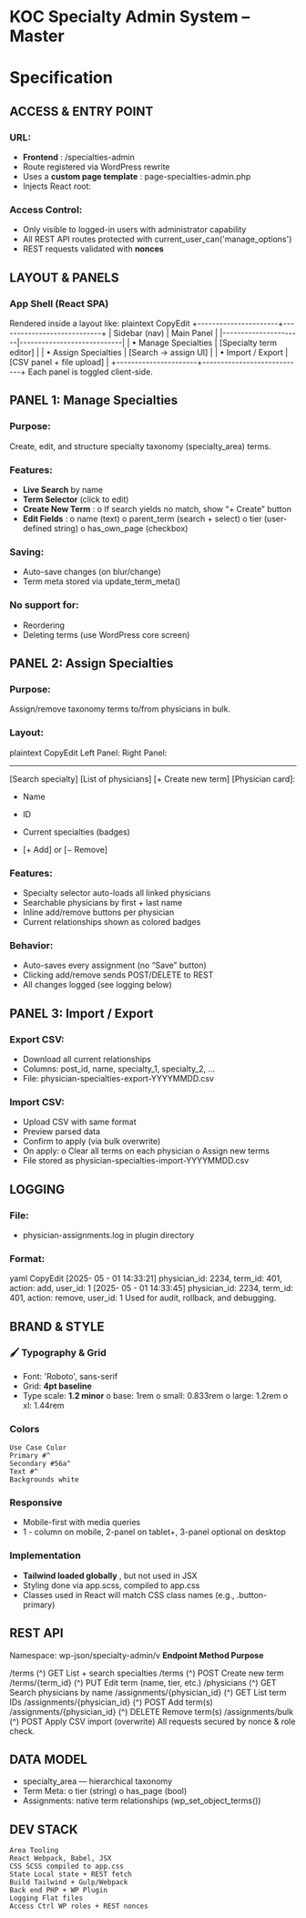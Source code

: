 # KOC Specialty Admin System – Master

# Specification

## ACCESS & ENTRY POINT

### URL:

- **Frontend** : /specialties-admin
- Route registered via WordPress rewrite
- Uses a **custom page template** : page-specialties-admin.php
- Injects React root: <div id="specialties-admin-app"></div>

### Access Control:

- Only visible to logged-in users with administrator capability
- All REST API routes protected with current_user_can('manage_options')
- REST requests validated with **nonces**

## LAYOUT & PANELS

### App Shell (React SPA)

Rendered inside a layout like:
plaintext
CopyEdit
+----------------------+----------------------------+
| Sidebar (nav) | Main Panel |
|----------------------|----------------------------|
| • Manage Specialties | [Specialty term editor] |
| • Assign Specialties | [Search → assign UI] |
| • Import / Export | [CSV panel + file upload] |
+----------------------+----------------------------+
Each panel is toggled client-side.


## PANEL 1: Manage Specialties

### Purpose:

Create, edit, and structure specialty taxonomy (specialty_area) terms.

### Features:

- **Live Search** by name
- **Term Selector** (click to edit)
- **Create New Term** :
    o If search yields no match, show “+ Create” button
- **Edit Fields** :
    o name (text)
    o parent_term (search + select)
    o tier (user-defined string)
    o has_own_page (checkbox)

### Saving:

- Auto-save changes (on blur/change)
- Term meta stored via update_term_meta()

### No support for:

- Reordering
- Deleting terms (use WordPress core screen)

## PANEL 2: Assign Specialties

### Purpose:

Assign/remove taxonomy terms to/from physicians in bulk.

### Layout:

plaintext
CopyEdit
Left Panel: Right Panel:
------------------- ---------------------------
[Search specialty] [List of physicians]
[+ Create new term] [Physician card]:

- Name
- ID


- Current specialties (badges)
- [+ Add] or [− Remove]

### Features:

- Specialty selector auto-loads all linked physicians
- Searchable physicians by first + last name
- Inline add/remove buttons per physician
- Current relationships shown as colored badges

### Behavior:

- Auto-saves every assignment (no “Save” button)
- Clicking add/remove sends POST/DELETE to REST
- All changes logged (see logging below)

## PANEL 3: Import / Export

### Export CSV:

- Download all current relationships
- Columns: post_id, name, specialty_1, specialty_2, ...
- File: physician-specialties-export-YYYYMMDD.csv

### Import CSV:

- Upload CSV with same format
- Preview parsed data
- Confirm to apply (via bulk overwrite)
- On apply:
    o Clear all terms on each physician
    o Assign new terms
- File stored as physician-specialties-import-YYYYMMDD.csv

## LOGGING

### File:

- physician-assignments.log in plugin directory

### Format:


yaml
CopyEdit
[2025- 05 - 01 14:33:21] physician_id: 2234, term_id: 401, action: add, user_id:
1
[2025- 05 - 01 14:33:45] physician_id: 2234, term_id: 401, action: remove,
user_id: 1
Used for audit, rollback, and debugging.

## BRAND & STYLE

### 🖌 Typography & Grid

- Font: 'Roboto', sans-serif
- Grid: **4pt baseline**
- Type scale: **1.2 minor**
    o base: 1rem
    o small: 0.833rem
    o large: 1.2rem
    o xl: 1.44rem

### Colors

```
Use Case Color
Primary #^
Secondary #56a^
Text #^
Backgrounds white
```
### Responsive

- Mobile-first with media queries
- 1 - column on mobile, 2-panel on tablet+, 3-panel optional on desktop

### Implementation

- **Tailwind loaded globally** , but not used in JSX
- Styling done via app.scss, compiled to app.css
- Classes used in React will match CSS class names (e.g., .button-primary)


## REST API

Namespace: wp-json/specialty-admin/v
**Endpoint Method Purpose**

/terms (^) GET List + search specialties
/terms (^) POST Create new term
/terms/{term_id} (^) PUT Edit term (name, tier, etc.)
/physicians (^) GET Search physicians by name
/assignments/{physician_id} (^) GET List term IDs
/assignments/{physician_id} (^) POST Add term(s)
/assignments/{physician_id} (^) DELETE Remove term(s)
/assignments/bulk (^) POST Apply CSV import (overwrite)
All requests secured by nonce & role check.

## DATA MODEL

- specialty_area — hierarchical taxonomy
- Term Meta:
    o tier (string)
    o has_page (bool)
- Assignments: native term relationships (wp_set_object_terms())

## DEV STACK

```
Area Tooling
React Webpack, Babel, JSX
CSS SCSS compiled to app.css
State Local state + REST fetch
Build Tailwind + Gulp/Webpack
Back end PHP + WP Plugin
Logging Flat files
Access Ctrl WP roles + REST nonces
```

